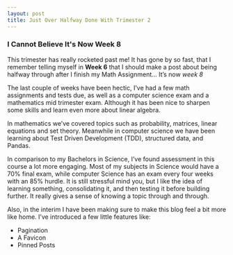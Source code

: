 ```yaml
---
layout: post
title: Just Over Halfway Done With Trimester 2
---
```


### I Cannot Believe It's Now Week 8
This trimester has really rocketed past me! It has gone by so fast, that I remember telling myself in **Week 6** that I should make a post about being halfway through after I finish my Math Assignment… It’s now *week 8*

The last couple of weeks have been hectic, I’ve had a few math assignments and tests due, as well as a computer science exam and a mathematics mid trimester exam. Although it has been nice to sharpen some skills and learn even more about linear algebra.

In mathematics we’ve covered topics such as probability, matrices, linear equations and set theory. Meanwhile in computer science we have been learning about Test Driven Development (TDD), structured data, and Pandas. 

In comparison to my Bachelors in Science, I’ve found assessment in this course a lot more engaging. Most of my subjects in Science would have a 70% final exam, while computer Science has an exam every four weeks with an 85% hurdle. It is still stressful mind you, but I like the idea of learning something, consolidating it, and then testing it before building further. It really gives a sense of knowing a topic through and through.

Also, in the interim I have been making sure to make this blog feel a bit more like home. I’ve introduced a few little features like:
- Pagination
- A Favicon
- Pinned Posts

